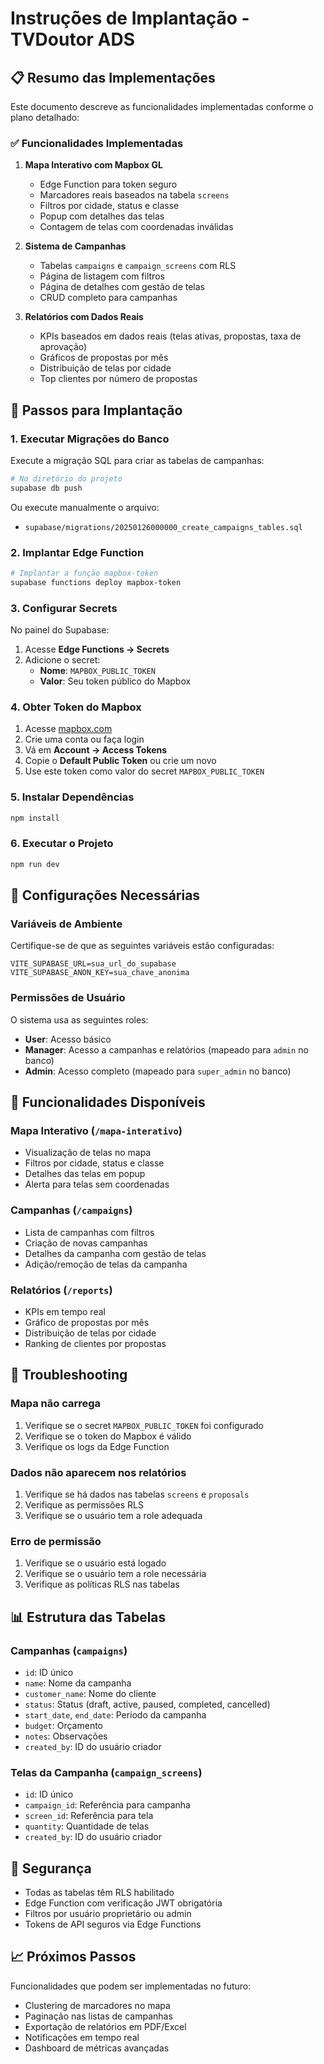 # Instruções de Implantação - TVDoutor ADS

## 📋 Resumo das Implementações

Este documento descreve as funcionalidades implementadas conforme o plano detalhado:

### ✅ Funcionalidades Implementadas

1. **Mapa Interativo com Mapbox GL**
   - Edge Function para token seguro
   - Marcadores reais baseados na tabela `screens`
   - Filtros por cidade, status e classe
   - Popup com detalhes das telas
   - Contagem de telas com coordenadas inválidas

2. **Sistema de Campanhas**
   - Tabelas `campaigns` e `campaign_screens` com RLS
   - Página de listagem com filtros
   - Página de detalhes com gestão de telas
   - CRUD completo para campanhas

3. **Relatórios com Dados Reais**
   - KPIs baseados em dados reais (telas ativas, propostas, taxa de aprovação)
   - Gráficos de propostas por mês
   - Distribuição de telas por cidade
   - Top clientes por número de propostas

## 🚀 Passos para Implantação

### 1. Executar Migrações do Banco

Execute a migração SQL para criar as tabelas de campanhas:

```bash
# No diretório do projeto
supabase db push
```

Ou execute manualmente o arquivo:
- `supabase/migrations/20250126000000_create_campaigns_tables.sql`

### 2. Implantar Edge Function

```bash
# Implantar a função mapbox-token
supabase functions deploy mapbox-token
```

### 3. Configurar Secrets

No painel do Supabase:

1. Acesse **Edge Functions → Secrets**
2. Adicione o secret:
   - **Nome**: `MAPBOX_PUBLIC_TOKEN`
   - **Valor**: Seu token público do Mapbox

### 4. Obter Token do Mapbox

1. Acesse [mapbox.com](https://mapbox.com)
2. Crie uma conta ou faça login
3. Vá em **Account → Access Tokens**
4. Copie o **Default Public Token** ou crie um novo
5. Use este token como valor do secret `MAPBOX_PUBLIC_TOKEN`

### 5. Instalar Dependências

```bash
npm install
```

### 6. Executar o Projeto

```bash
npm run dev
```

## 🔧 Configurações Necessárias

### Variáveis de Ambiente

Certifique-se de que as seguintes variáveis estão configuradas:

```env
VITE_SUPABASE_URL=sua_url_do_supabase
VITE_SUPABASE_ANON_KEY=sua_chave_anonima
```

### Permissões de Usuário

O sistema usa as seguintes roles:
- **User**: Acesso básico
- **Manager**: Acesso a campanhas e relatórios (mapeado para `admin` no banco)
- **Admin**: Acesso completo (mapeado para `super_admin` no banco)

## 📱 Funcionalidades Disponíveis

### Mapa Interativo (`/mapa-interativo`)
- Visualização de telas no mapa
- Filtros por cidade, status e classe
- Detalhes das telas em popup
- Alerta para telas sem coordenadas

### Campanhas (`/campaigns`)
- Lista de campanhas com filtros
- Criação de novas campanhas
- Detalhes da campanha com gestão de telas
- Adição/remoção de telas da campanha

### Relatórios (`/reports`)
- KPIs em tempo real
- Gráfico de propostas por mês
- Distribuição de telas por cidade
- Ranking de clientes por propostas

## 🐛 Troubleshooting

### Mapa não carrega
1. Verifique se o secret `MAPBOX_PUBLIC_TOKEN` foi configurado
2. Verifique se o token do Mapbox é válido
3. Verifique os logs da Edge Function

### Dados não aparecem nos relatórios
1. Verifique se há dados nas tabelas `screens` e `proposals`
2. Verifique as permissões RLS
3. Verifique se o usuário tem a role adequada

### Erro de permissão
1. Verifique se o usuário está logado
2. Verifique se o usuário tem a role necessária
3. Verifique as políticas RLS nas tabelas

## 📊 Estrutura das Tabelas

### Campanhas (`campaigns`)
- `id`: ID único
- `name`: Nome da campanha
- `customer_name`: Nome do cliente
- `status`: Status (draft, active, paused, completed, cancelled)
- `start_date`, `end_date`: Período da campanha
- `budget`: Orçamento
- `notes`: Observações
- `created_by`: ID do usuário criador

### Telas da Campanha (`campaign_screens`)
- `id`: ID único
- `campaign_id`: Referência para campanha
- `screen_id`: Referência para tela
- `quantity`: Quantidade de telas
- `created_by`: ID do usuário criador

## 🔐 Segurança

- Todas as tabelas têm RLS habilitado
- Edge Function com verificação JWT obrigatória
- Filtros por usuário proprietário ou admin
- Tokens de API seguros via Edge Functions

## 📈 Próximos Passos

Funcionalidades que podem ser implementadas no futuro:
- Clustering de marcadores no mapa
- Paginação nas listas de campanhas
- Exportação de relatórios em PDF/Excel
- Notificações em tempo real
- Dashboard de métricas avançadas
